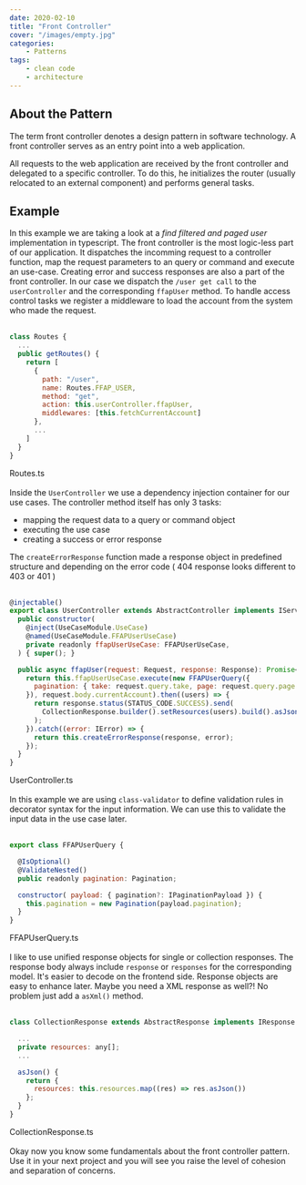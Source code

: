 ```yaml
---
date: 2020-02-10
title: "Front Controller"
cover: "/images/empty.jpg"
categories:
    - Patterns
tags:
    - clean code
    - architecture
---
```


## About the Pattern

The term front controller denotes a design pattern in software technology. A front controller serves as an entry point into a web application.

All requests to the web application are received by the front controller and delegated to a specific controller. To do this, he initializes the router (usually relocated to an external component) and performs general tasks.

## Example

In this example we are taking a look at a *find filtered and paged user* implementation in typescript. The front controller is the most logic-less part of our application. It dispatches the incomming request to a controller function, map the request parameters to an query or command and execute an use-case. Creating error and success responses are also a part of the front controller. In our case we dispatch the `/user get call` to the `userController` and the corresponding `ffapUser` method. To handle access control tasks we register a middleware to load the account from the system who made the request.
<br/><br/>
```javascript
class Routes {
  ...
  public getRoutes() {
    return [
      {
        path: "/user",
        name: Routes.FFAP_USER,
        method: "get",
        action: this.userController.ffapUser,
        middlewares: [this.fetchCurrentAccount]
      },
      ...
    ]
  }
}
```
Routes.ts
<br/><br/>
Inside the `UserController` we use a dependency injection container for our use cases. The controller method itself has only 3 tasks:
* mapping the request data to a query or command object
* executing the use case
* creating a success or error response

The `createErrorResponse` function made a response object in predefined structure and depending on the error code ( 404 response looks different to 403 or 401 )
<br/><br/>

```javascript
@injectable()
export class UserController extends AbstractController implements IServiceController {
  public constructor(
    @inject(UseCaseModule.UseCase)
    @named(UseCaseModule.FFAPUserUseCase)
    private readonly ffapUserUseCase: FFAPUserUseCase,
  ) { super(); }

  public async ffapUser(request: Request, response: Response): Promise<Response> {
    return this.ffapUserUseCase.execute(new FFAPUserQuery({
      pagination: { take: request.query.take, page: request.query.page },
    }), request.body.currentAccount).then((users) => {
      return response.status(STATUS_CODE.SUCCESS).send(
        CollectionResponse.builder().setResources(users).build().asJson()
      );
    }).catch((error: IError) => {
      return this.createErrorResponse(response, error);
    });
  }
}
```
UserController.ts
<br/><br/>
In this example we are using `class-validator` to define validation rules in decorator syntax for the input information. We can use this to validate the input data in the use case later.
<br/><br/>
```javascript
export class FFAPUserQuery {

  @IsOptional()
  @ValidateNested()
  public readonly pagination: Pagination;

  constructor( payload: { pagination?: IPaginationPayload }) {
    this.pagination = new Pagination(payload.pagination);
  }
}
```
FFAPUserQuery.ts
<br/><br/>
I like to use unified response objects for single or collection responses. The response body always include `response` or `responses` for the corresponding model. It's easier to decode on the frontend side. Response objects are easy to enhance later. Maybe you need a XML response as well?! No problem just add a `asXml()` method.
<br/><br/>
```javascript
class CollectionResponse extends AbstractResponse implements IResponse {

  ...
  private resources: any[];
  ...

  asJson() {
    return {
      resources: this.resources.map((res) => res.asJson())
    };
  }
}
```
CollectionResponse.ts
<br/><br/>
Okay now you know some fundamentals about the front controller pattern. Use it in your next project and you will see you raise the level of cohesion and separation of concerns.
